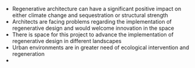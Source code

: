 - Regenerative architecture can have a significant positive impact on either climate change and sequestration or structural strength
- Architects are facing problems regarding the implementation of regenerative design and would welcome innovation in the space
- There is space for this project to advance the implementation of regenerative design in different landscapes
- Urban environments are in greater need of ecological intervention and regeneration
- 